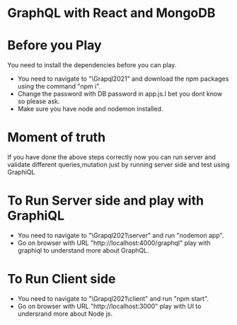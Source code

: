 # GraphQL with React and MongoDB

Before you Play
===============
You need to install the dependencies before you can play.

- You need to navigate to "\Grapql2021" and download the npm packages using the command "npm i".
- Change the password with DB password in app.js.I bet you dont know so please ask.
- Make sure you have node and nodemon installed.

Moment of truth 
================
If you have done the above steps correctly now you can run server and validate different queries,mutation just by running server side and test using GraphiQL

To Run Server side and play with GraphiQL
=========================================

- You need to navigate to "\Grapql2021\server" and run "nodemon app".
- Go on browser with URL "http://localhost:4000/graphql" play with graphiql to understand more about GraphQL.

To Run Client side
==================

- You need to navigate to "\Grapql2021\client" and run "npm start".
- Go on browser with URL "http://localhost:3000" play with UI to undersrand more about Node js.